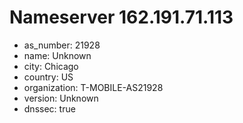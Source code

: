 # Nameserver 162.191.71.113

* as_number: 21928
* name: Unknown
* city: Chicago
* country: US
* organization: T-MOBILE-AS21928
* version: Unknown
* dnssec: true
